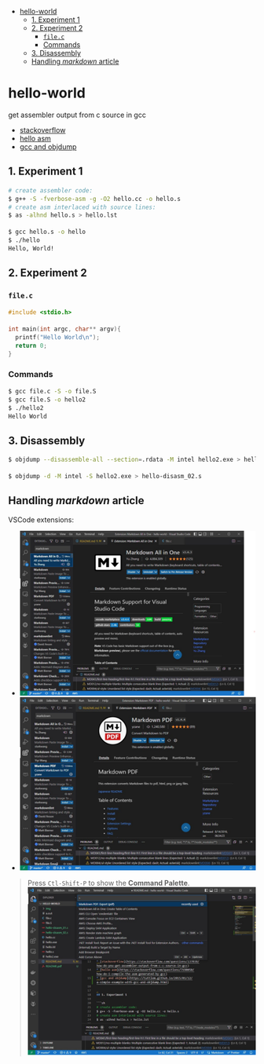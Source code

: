 - [hello-world](#hello-world)
  - [1. Experiment 1](#1-experiment-1)
  - [2. Experiment 2](#2-experiment-2)
    - [`file.c`](#filec)
    - [Commands](#commands)
  - [3. Disassembly](#3-disassembly)
  - [Handling *markdown* article](#handling-markdown-article)


# hello-world

get assembler output from c source in gcc

* [stackoverflow](https://stackoverflow.com/questions/137038/how-do-you-get-assembler-output-from-c-c-source-in-gcc)
* [hello asm](https://stackoverflow.com/questions/7190050/how-do-i-compile-the-asm-generated-by-gcc)
* [gcc and objdump](https://tuttlem.github.io/2015/01/12/a-simple-example-with-gcc-and-objdump.html)


## 1. Experiment 1

```sh
# create assembler code:
$ g++ -S -fverbose-asm -g -O2 hello.cc -o hello.s
# create asm interlaced with source lines:
$ as -alhnd hello.s > hello.lst

$ gcc hello.s -o hello
$ ./hello
Hello, World!
```

## 2. Experiment 2

### `file.c`

```c
#include <stdio.h>

int main(int argc, char** argv){
  printf("Hello World\n");
  return 0;
}
```

### Commands

```sh
$ gcc file.c -S -o file.S
$ gcc file.S -o hello2
$ ./hello2
Hello World

```

## 3. Disassembly

```sh
$ objdump --disassemble-all --section=.rdata -M intel hello2.exe > hello-disasm_01.s

$ objdump -d -M intel -S hello2.exe > hello-disasm_02.s
```

## Handling *markdown* article

VSCode extensions:

* ![Markdown All-in-One](img/VSCode-Ext_Markdown-All-in-One.jpg)
* ![Marksdown PDF](img/VSCode-Ext_Markdown-PDF.jpg)

> Press `Ctl-Shift-P` to show the **Command Palette**.
![VSCode Command Palette](img/VSCode_CommandPalette.jpg)
